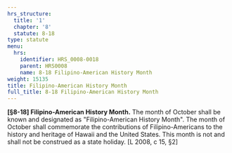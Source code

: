 ```yaml
---
hrs_structure:
  title: '1'
  chapter: '8'
  statute: 8-18
type: statute
menu:
  hrs:
    identifier: HRS_0008-0018
    parent: HRS0008
    name: 8-18 Filipino-American History Month
weight: 15135
title: Filipino-American History Month
full_title: 8-18 Filipino-American History Month
---
```

**[§8-18] Filipino-American History Month.** The month of October shall be known and designated as "Filipino-American History Month". The month of October shall commemorate the contributions of Filipino-Americans to the history and heritage of Hawaii and the United States. This month is not and shall not be construed as a state holiday. [L 2008, c 15, §2]